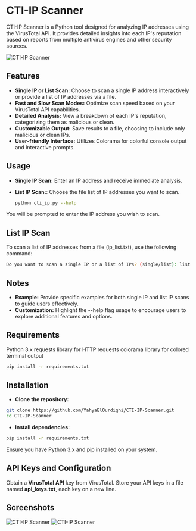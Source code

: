 # CTI-IP Scanner

CTI-IP Scanner is a Python tool designed for analyzing IP addresses using the VirusTotal API. It provides detailed insights into each IP's reputation based on reports from multiple antivirus engines and other security sources.

![CTI-IP Scanner](https://i.ibb.co/j6yGtgy/cti.png)

## Features

- **Single IP or List Scan:** Choose to scan a single IP address interactively or provide a list of IP addresses via a file.
- **Fast and Slow Scan Modes:** Optimize scan speed based on your VirusTotal API capabilities.
- **Detailed Analysis:** View a breakdown of each IP's reputation, categorizing them as malicious or clean.
- **Customizable Output:** Save results to a file, choosing to include only malicious or clean IPs.
- **User-friendly Interface:** Utilizes Colorama for colorful console output and interactive prompts.

## Usage

- **Single IP Scan:** Enter an IP address and receive immediate analysis.
- **List IP Scan:**: Choose the file list of IP addresses you want to scan.
  
  ```bash
  python cti_ip.py --help
  ``` 
You will be prompted to enter the IP address you wish to scan.

## List IP Scan
To scan a list of IP addresses from a file (ip_list.txt), use the following command:
  ```bash
  Do you want to scan a single IP or a list of IPs? (single/list): list
  ``` 
## Notes
- **Example:** Provide specific examples for both single IP and list IP scans to guide users effectively.
- **Customization:** Highlight the --help flag usage to encourage users to explore additional features and options.
## Requirements
Python 3.x
requests library for HTTP requests
colorama library for colored terminal output
  ```bash
  pip install -r requirements.txt
  ```

## Installation
- **Clone the repository:**

```bash
git clone https://github.com/YahyaElOurdighi/CTI-IP-Scanner.git
cd CTI-IP-Scanner
```

- **Install dependencies:**

```bash
pip install -r requirements.txt
```
Ensure you have Python 3.x and pip installed on your system.

## API Keys and Configuration
Obtain a **VirusTotal API** key from VirusTotal.
Store your API keys in a file named **api_keys.txt**, each key on a new line.

## Screenshots

![CTI-IP Scanner](https://gcdnb.pbrd.co/images/ElI24ydzl0vg.png?o=1)
![CTI-IP Scanner](https://gcdnb.pbrd.co/images/kEN9dxJZTviy.png?o=1)
